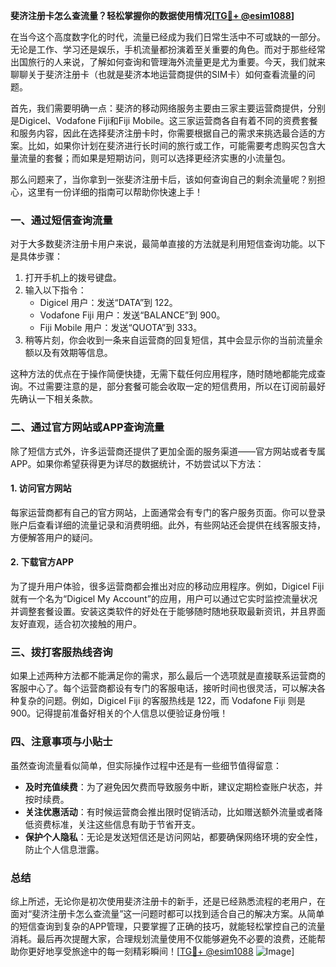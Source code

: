 **斐济注册卡怎么查流量？轻松掌握你的数据使用情况[[TG💪+ @esim1088](https://t.me/s/esim1088)]**

在当今这个高度数字化的时代，流量已经成为我们日常生活中不可或缺的一部分。无论是工作、学习还是娱乐，手机流量都扮演着至关重要的角色。而对于那些经常出国旅行的人来说，了解如何查询和管理海外流量更是尤为重要。今天，我们就来聊聊关于斐济注册卡（也就是斐济本地运营商提供的SIM卡）如何查看流量的问题。

首先，我们需要明确一点：斐济的移动网络服务主要由三家主要运营商提供，分别是Digicel、Vodafone Fiji和Fiji Mobile。这三家运营商各自有着不同的资费套餐和服务内容，因此在选择斐济注册卡时，你需要根据自己的需求来挑选最合适的方案。比如，如果你计划在斐济进行长时间的旅行或工作，可能需要考虑购买包含大量流量的套餐；而如果是短期访问，则可以选择更经济实惠的小流量包。

那么问题来了，当你拿到一张斐济注册卡后，该如何查询自己的剩余流量呢？别担心，这里有一份详细的指南可以帮助你快速上手！

### 一、通过短信查询流量

对于大多数斐济注册卡用户来说，最简单直接的方法就是利用短信查询功能。以下是具体步骤：

1. 打开手机上的拨号键盘。
2. 输入以下指令：
   - Digicel 用户：发送“DATA”到 122。
   - Vodafone Fiji 用户：发送“BALANCE”到 900。
   - Fiji Mobile 用户：发送“QUOTA”到 333。
3. 稍等片刻，你会收到一条来自运营商的回复短信，其中会显示你的当前流量余额以及有效期等信息。

这种方法的优点在于操作简便快捷，无需下载任何应用程序，随时随地都能完成查询。不过需要注意的是，部分套餐可能会收取一定的短信费用，所以在订阅前最好先确认一下相关条款。

### 二、通过官方网站或APP查询流量

除了短信方式外，许多运营商还提供了更加全面的服务渠道——官方网站或者专属APP。如果你希望获得更为详尽的数据统计，不妨尝试以下方法：

#### 1. 访问官方网站
每家运营商都有自己的官方网站，上面通常会有专门的客户服务页面。你可以登录账户后查看详细的流量记录和消费明细。此外，有些网站还会提供在线客服支持，方便解答用户的疑问。

#### 2. 下载官方APP
为了提升用户体验，很多运营商都会推出对应的移动应用程序。例如，Digicel Fiji就有一个名为“Digicel My Account”的应用，用户可以通过它实时监控流量状况并调整套餐设置。安装这类软件的好处在于能够随时随地获取最新资讯，并且界面友好直观，适合初次接触的用户。

### 三、拨打客服热线咨询

如果上述两种方法都不能满足你的需求，那么最后一个选项就是直接联系运营商的客服中心了。每个运营商都设有专门的客服电话，接听时间也很灵活，可以解决各种复杂的问题。例如，Digicel Fiji 的客服热线是 122，而 Vodafone Fiji 则是 900。记得提前准备好相关的个人信息以便验证身份哦！

### 四、注意事项与小贴士

虽然查询流量看似简单，但实际操作过程中还是有一些细节值得留意：

- **及时充值续费**：为了避免因欠费而导致服务中断，建议定期检查账户状态，并按时续费。
- **关注优惠活动**：有时候运营商会推出限时促销活动，比如赠送额外流量或者降低资费标准，关注这些信息有助于节省开支。
- **保护个人隐私**：无论是发送短信还是访问网站，都要确保网络环境的安全性，防止个人信息泄露。

### 总结

综上所述，无论你是初次使用斐济注册卡的新手，还是已经熟悉流程的老用户，在面对“斐济注册卡怎么查流量”这一问题时都可以找到适合自己的解决方案。从简单的短信查询到复杂的APP管理，只要掌握了正确的技巧，就能轻松掌控自己的流量消耗。最后再次提醒大家，合理规划流量使用不仅能够避免不必要的浪费，还能帮助你更好地享受旅途中的每一刻精彩瞬间！[[TG💪+ @esim1088](https://t.me/s/esim1088) ![Image](https://i.postimg.cc/4NQfJmqS/Snipaste-2025-05-13-00-14-12.png)]